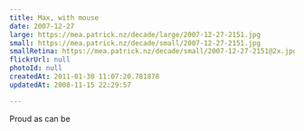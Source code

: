 ```yaml
---
title: Max, with mouse
date: 2007-12-27
large: https://mea.patrick.nz/decade/large/2007-12-27-2151.jpg
small: https://mea.patrick.nz/decade/small/2007-12-27-2151.jpg
smallRetina: https://mea.patrick.nz/decade/small/2007-12-27-2151@2x.jpg
flickrUrl: null
photoId: null
createdAt: 2011-01-30 11:07:20.781878
updatedAt: 2008-11-15 22:29:57

---
```

Proud as can be
